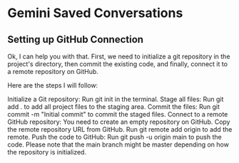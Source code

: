 # Gemini Saved Conversations

## Setting up GitHub Connection

Ok, I can help you with that. First, we need to initialize a git repository in the project's directory, then commit the existing code, and finally, connect it to a remote repository on GitHub.

Here are the steps I will follow:


Initialize a Git repository: Run git init in the terminal.
Stage all files: Run git add . to add all project files to the staging area.
Commit the files: Run git commit -m "Initial commit" to commit the staged files.
Connect to a remote GitHub repository:
You need to create an empty repository on GitHub.
Copy the remote repository URL from GitHub.
Run git remote add origin <repository-url> to add the remote.
Push the code to GitHub: Run git push -u origin main to push the code.
Please note that the main branch might be master depending on how the repository is initialized.